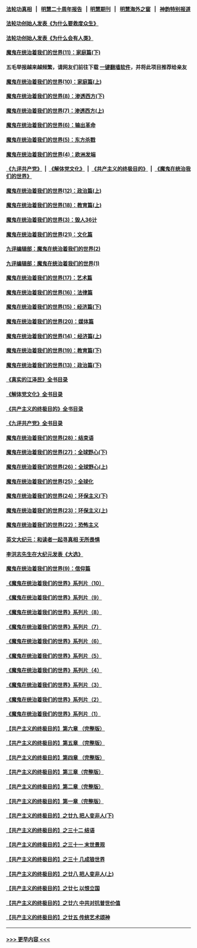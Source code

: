 #### [法轮功真相](https://github.com/gfw-breaker/truth/blob/master/README.md?t=0) &nbsp;&nbsp;|&nbsp;&nbsp; [明慧二十周年报告](https://github.com/gfw-breaker/mh-reports/blob/master/README.md?t=0) &nbsp;&nbsp;|&nbsp;&nbsp;[明慧期刊](https://github.com/gfw-breaker/mh-qikan) &nbsp;&nbsp;|&nbsp;&nbsp; [明慧海外之窗](https://github.com/gfw-breaker/mh-news/blob/master/README.md?t=0) &nbsp;&nbsp;|&nbsp;&nbsp; [神韵特别报道](https://github.com/gfw-breaker/mh-news/blob/master/shenyun.md?t=0)
#### [法轮功创始人发表《为什么要救度众生》](../pages/nsc422/n13975246.md?t=06241243) 
#### [法轮功创始人发表《为什么会有人类》](../pages/nsc422/n13912117.md?t=06241243) 
#### [魔鬼在统治着我们的世界(11)：家庭篇(下)](../pages/nsc422/n10440961.md?t=06241243) 
#### 五毛举报越来越频繁，请网友们前往下载 [一键翻墙软件](https://github.com/gfw-breaker/ssr-accounts)，并将此项目推荐给亲友
#### [魔鬼在统治着我们的世界(10)：家庭篇(上)](../pages/nsc422/n10435448.md?t=06241243) 
#### [魔鬼在统治着我们的世界(8)：渗透西方(下)](../pages/nsc422/n10429603.md?t=06241243) 
#### [魔鬼在统治着我们的世界(7)：渗透西方(上)](../pages/nsc422/n10426013.md?t=06241243) 
#### [魔鬼在统治着我们的世界(6)：输出革命](../pages/nsc422/n10421536.md?t=06241243) 
#### [魔鬼在统治着我们的世界(5)：东方杀戮](../pages/nsc422/n10417707.md?t=06241243) 
#### [魔鬼在统治着我们的世界(4)：欧洲发端](../pages/nsc422/n10414890.md?t=06241243) 
#### [《九评共产党》](https://github.com/begood0513/9ping.md/blob/master/README.md) &nbsp;|&nbsp; [《解体党文化》](../../../../jtdwh.md/blob/master/README.md)  &nbsp;|&nbsp; [《共产主义的终极目的》](../../../../gczydzjmd.md/blob/master/README.md) &nbsp;|&nbsp; [《魔鬼在统治我们的世界》](../../../../mgztzwmdsj.md/blob/master/README.md) 
#### [魔鬼在统治着我们的世界(12)：政治篇(上)](../pages/nsc422/n10444576.md?t=06241243) 
#### [魔鬼在统治着我们的世界(18)：教育篇(上)](../pages/nsc422/n10526970.md?t=06241243) 
#### [魔鬼在统治着我们的世界(3)：毁人36计](../pages/nsc422/n10411583.md?t=06241243) 
#### [魔鬼在统治着我们的世界(21)：文化篇](../pages/nsc422/n10597706.md?t=06241243) 
#### [九评编辑部：魔鬼在统治着我们的世界(2)](../pages/nsc422/n10410036.md?t=06241243) 
#### [九评编辑部：魔鬼在统治着我们的世界(1)](../pages/nsc422/n10406825.md?t=06241243) 
#### [魔鬼在统治着我们的世界(17)：艺术篇](../pages/nsc422/n10499093.md?t=06241243) 
#### [魔鬼在统治着我们的世界(16)：法律篇](../pages/nsc422/n10485969.md?t=06241243) 
#### [魔鬼在统治着我们的世界(15)：经济篇(下)](../pages/nsc422/n10469975.md?t=06241243) 
#### [魔鬼在统治着我们的世界(20)：媒体篇](../pages/nsc422/n10586579.md?t=06241243) 
#### [魔鬼在统治着我们的世界(14)：经济篇(上)](../pages/nsc422/n10457370.md?t=06241243) 
#### [魔鬼在统治着我们的世界(19)：教育篇(下)](../pages/nsc422/n10564808.md?t=06241243) 
#### [魔鬼在统治着我们的世界(13)：政治篇(下)](../pages/nsc422/n10448270.md?t=06241243) 
#### [《真实的江泽民》全书目录](../pages/nsc422/n13721399.md?t=06241243) 
#### [《解体党文化》全书目录](../pages/nsc422/n13721157.md?t=06241243) 
#### [《共产主义的终极目的》全书目录](../pages/nsc422/n13721048.md?t=06241243) 
#### [《九评共产党》全书目录](../pages/nsc422/n13708085.md?t=06241243) 
#### [魔鬼在统治着我们的世界(28)：结束语](../pages/nsc422/n10936246.md?t=06241243) 
#### [魔鬼在统治着我们的世界(27)：全球野心(下)](../pages/nsc422/n10928319.md?t=06241243) 
#### [魔鬼在统治着我们的世界(26)：全球野心(上)](../pages/nsc422/n10900318.md?t=06241243) 
#### [魔鬼在统治着我们的世界(25)：全球化](../pages/nsc422/n10788205.md?t=06241243) 
#### [魔鬼在统治着我们的世界(24)：环保主义(下)](../pages/nsc422/n10695307.md?t=06241243) 
#### [魔鬼在统治着我们的世界(23)：环保主义(上)](../pages/nsc422/n10688613.md?t=06241243) 
#### [魔鬼在统治着我们的世界(22)：恐怖主义](../pages/nsc422/n10614727.md?t=06241243) 
#### [英文大纪元：和读者一起寻真相 无所畏惧](../pages/nsc422/n12542027.md?t=06241243) 
#### [李洪志先生在大纪元发表《大选》](../pages/nsc422/n12534746.md?t=06241243) 
#### [魔鬼在统治着我们的世界(9)：信仰篇](../pages/nsc422/n10432159.md?t=06241243) 
#### [《魔鬼在统治着我们的世界》系列片（10）](../pages/nsc422/n12292670.md?t=06241243) 
#### [《魔鬼在统治着我们的世界》系列片（9）](../pages/nsc422/n12290859.md?t=06241243) 
#### [《魔鬼在统治着我们的世界》系列片（8）](../pages/nsc422/n12287445.md?t=06241243) 
#### [《魔鬼在统治着我们的世界》系列片（7）](../pages/nsc422/n12283425.md?t=06241243) 
#### [《魔鬼在统治着我们的世界》系列片（6）](../pages/nsc422/n12282314.md?t=06241243) 
#### [《魔鬼在统治着我们的世界》系列片（5）](../pages/nsc422/n12281419.md?t=06241243) 
#### [《魔鬼在统治着我们的世界》系列片（4）](../pages/nsc422/n12274024.md?t=06241243) 
#### [《魔鬼在统治着我们的世界》系列片（3）](../pages/nsc422/n12271322.md?t=06241243) 
#### [《魔鬼在统治着我们的世界》系列片（2）](../pages/nsc422/n12269049.md?t=06241243) 
#### [《魔鬼在统治着我们的世界》系列片（1）](../pages/nsc422/n12267575.md?t=06241243) 
#### [【共产主义的终极目的】第六章 （完整版）](../pages/nsc422/n11428913.md?t=06241243) 
#### [【共产主义的终极目的】第五章 （完整版）](../pages/nsc422/n11428912.md?t=06241243) 
#### [【共产主义的终极目的】第四章 （完整版）](../pages/nsc422/n11428907.md?t=06241243) 
#### [【共产主义的终极目的】第三章（完整版）](../pages/nsc422/n11428848.md?t=06241243) 
#### [【共产主义的终极目的】第二章（完整版）](../pages/nsc422/n11428831.md?t=06241243) 
#### [【共产主义的终极目的】第一章（完整版）](../pages/nsc422/n11417651.md?t=06241243) 
#### [【共产主义的终极目的】之廿九 把人变非人(下)](../pages/nsc422/n11344140.md?t=06241243) 
#### [【共产主义的终极目的】之三十二 结语](../pages/nsc422/n11360535.md?t=06241243) 
#### [【共产主义的终极目的】之三十一 末世景观](../pages/nsc422/n11351129.md?t=06241243) 
#### [【共产主义的终极目的】之三十 几成狼世界](../pages/nsc422/n11348280.md?t=06241243) 
#### [【共产主义的终极目的】之廿八 把人变非人(上)](../pages/nsc422/n11340492.md?t=06241243) 
#### [【共产主义的终极目的】之廿七 以恨立国](../pages/nsc422/n11336944.md?t=06241243) 
#### [【共产主义的终极目的】之廿六 中共对抗普世价值](../pages/nsc422/n11324785.md?t=06241243) 
#### [【共产主义的终极目的】之廿五 传统艺术颂神](../pages/nsc422/n11296396.md?t=06241243) 

----
#### [ >>> 更早内容 <<< ](../indexes/nsc422-earlier.md)
